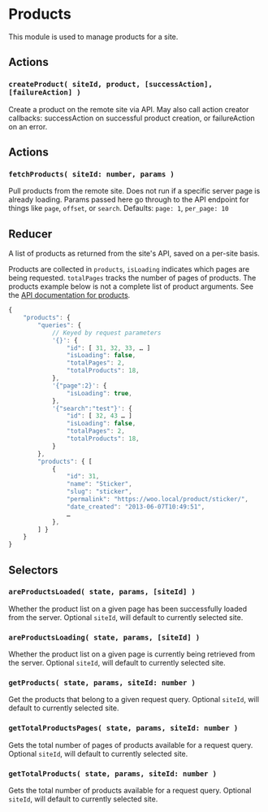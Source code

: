 Products
========

This module is used to manage products for a site.

## Actions

### `createProduct( siteId, product, [successAction], [failureAction] )`

Create a product on the remote site via API. May also call action creator callbacks: successAction on successful product creation, or failureAction on an error.

## Actions

### `fetchProducts( siteId: number, params )`

Pull products from the remote site. Does not run if a specific server page is already loading. Params passed here go through to the API endpoint for things like `page`, `offset`, or `search`. Defaults: `page: 1`, `per_page: 10`

## Reducer

A list of products as returned from the site's API, saved on a per-site basis.

Products are collected in `products`, `isLoading` indicates which pages are being requested. `totalPages` tracks the number of pages of products. The products example below is not a complete list of product arguments. See the [API documentation for products](https://woocommerce.github.io/woocommerce-rest-api-docs/#products).

```js
{
	"products": {
		"queries": {
			// Keyed by request parameters
			'{}': {
				"id": [ 31, 32, 33, … ]
				"isLoading": false,
				"totalPages": 2,
				"totalProducts": 18,
			},
			'{"page":2}': {
				"isLoading": true,
			},
			'{"search":"test"}': {
				"id": [ 32, 43 … ]
				"isLoading": false,
				"totalPages": 2,
				"totalProducts": 18,
			}
		},
		"products": { [
			{
				"id": 31,
				"name": "Sticker",
				"slug": "sticker",
				"permalink": "https://woo.local/product/sticker/",
				"date_created": "2013-06-07T10:49:51",
				…
			},
		] }
	}
}
```

## Selectors

### `areProductsLoaded( state, params, [siteId] )`

Whether the product list on a given page has been successfully loaded from the server. Optional `siteId`, will default to currently selected site.

### `areProductsLoading( state, params, [siteId] )`

Whether the product list on a given page is currently being retrieved from the server. Optional `siteId`, will default to currently selected site.

### `getProducts( state, params, siteId: number )`

Get the products that belong to a given request query. Optional `siteId`, will default to currently selected site.

### `getTotalProductsPages( state, params, siteId: number )`

Gets the total number of pages of products available for a request query. Optional `siteId`, will default to currently selected site.

### `getTotalProducts( state, params, siteId: number )`

Gets the total number of products available for a request query. Optional `siteId`, will default to currently selected site.
